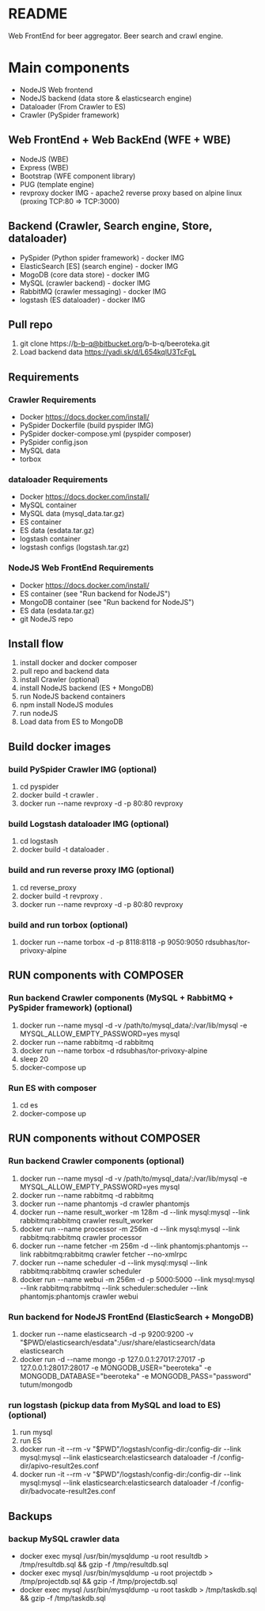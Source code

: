 # README
Web FrontEnd for beer aggregator.
Beer search and crawl engine.

# Main components
- NodeJS Web frontend
- NodeJS backend (data store & elasticsearch engine)
- Dataloader (From Crawler to ES)
- Crawler (PySpider framework)

## Web FrontEnd + Web BackEnd (WFE + WBE) 
- NodeJS (WBE)
- Express (WBE)
- Bootstrap (WFE component library)
- PUG (template engine)
- revproxy docker IMG - apache2 reverse proxy based on alpine linux (proxing TCP:80 => TCP:3000)

## Backend (Crawler, Search engine, Store, dataloader)
- PySpider (Python spider framework) - docker IMG
- ElasticSearch [ES] (search engine) - docker IMG
- MogoDB (core data store) - docker IMG
- MySQL (crawler backend) - docker IMG
- RabbitMQ (crawler messaging) - docker IMG
- logstash (ES dataloader) - docker IMG

## Pull repo
1. git clone https://b-b-q@bitbucket.org/b-b-q/beeroteka.git
2. Load backend data https://yadi.sk/d/L654kqlU3TcFgL 

## Requirements
### Crawler Requirements
 - Docker https://docs.docker.com/install/
 - PySpider Dockerfile (build pyspider IMG)
 - PySpider docker-compose.yml (pyspider composer)
 - PySpider config.json
 - MySQL data 
 - torbox
 
### dataloader Requirements
 - Docker https://docs.docker.com/install/
 - MySQL container
 - MySQL data (mysql_data.tar.gz)
 - ES container
 - ES data (esdata.tar.gz)
 - logstash container 
 - logstash configs (logstash.tar.gz)
 
### NodeJS Web FrontEnd Requirements
- Docker https://docs.docker.com/install/
- ES container (see "Run backend for NodeJS")
- MongoDB container (see "Run backend for NodeJS")
- ES data (esdata.tar.gz)
- git NodeJS repo
 
## Install flow
1. install docker and docker composer
2. pull repo and backend data
3. install Crawler (optional)
4. install NodeJS backend (ES + MongoDB)
5. run NodeJS backend containers
6. npm install NodeJS modules
7. run nodeJS 
8. Load data from ES to MongoDB 

## Build docker images
### build PySpider Crawler IMG (optional)
1. cd pyspider
2. docker build -t crawler .
3. docker run --name revproxy -d -p 80:80 revproxy

### build Logstash dataloader IMG (optional)
1. cd logstash
2. docker build -t dataloader .

### build and run reverse proxy IMG (optional)
1. cd reverse_proxy
2. docker build -t revproxy .
3. docker run --name revproxy -d -p 80:80 revproxy

### build and run torbox (optional)
1. docker run --name torbox  -d -p 8118:8118 -p 9050:9050 rdsubhas/tor-privoxy-alpine

## RUN components with COMPOSER
### Run backend Crawler components (MySQL + RabbitMQ + PySpider framework) (optional)
1. docker run --name mysql -d -v /path/to/mysql_data/:/var/lib/mysql -e MYSQL_ALLOW_EMPTY_PASSWORD=yes mysql
2. docker run --name rabbitmq -d rabbitmq
3. docker run --name torbox  -d rdsubhas/tor-privoxy-alpine
4. sleep 20
5. docker-compose up
### Run ES with composer
1. cd es
2. docker-compose up

## RUN components without COMPOSER
### Run backend Crawler components (optional)
1. docker run --name mysql -d -v /path/to/mysql_data/:/var/lib/mysql -e MYSQL_ALLOW_EMPTY_PASSWORD=yes mysql
2. docker run --name rabbitmq -d rabbitmq
3. docker run --name phantomjs -d crawler phantomjs
4. docker run --name result_worker -m 128m -d --link mysql:mysql --link rabbitmq:rabbitmq crawler result_worker
5. docker run --name processor -m 256m -d --link mysql:mysql --link rabbitmq:rabbitmq crawler processor
6. docker run --name fetcher -m 256m -d --link phantomjs:phantomjs --link rabbitmq:rabbitmq crawler fetcher --no-xmlrpc
7. docker run --name scheduler -d --link mysql:mysql --link rabbitmq:rabbitmq crawler scheduler
8. docker run --name webui -m 256m -d -p 5000:5000 --link mysql:mysql --link rabbitmq:rabbitmq --link scheduler:scheduler --link phantomjs:phantomjs crawler webui

### Run backend for NodeJS FrontEnd (ElasticSearch + MongoDB)
1. docker run --name elasticsearch -d -p 9200:9200 -v "$PWD/elasticsearch/esdata":/usr/share/elasticsearch/data elasticsearch
2. docker run -d --name mongo -p 127.0.0.1:27017:27017 -p 127.0.0.1:28017:28017 -e MONGODB_USER="beeroteka" -e MONGODB_DATABASE="beeroteka" -e MONGODB_PASS="password" tutum/mongodb

### run logstash (pickup data from MySQL and load to ES) (optional)
1. run mysql
2. run ES
3. docker run -it --rm -v "$PWD"/logstash/config-dir:/config-dir --link mysql:mysql --link elasticsearch:elasticsearch dataloader -f /config-dir/apivo-result2es.conf
4. docker run -it --rm -v "$PWD"/logstash/config-dir:/config-dir --link mysql:mysql --link elasticsearch:elasticsearch dataloader -f /config-dir/badvocate-result2es.conf

## Backups
### backup MySQL crawler data
- docker exec mysql /usr/bin/mysqldump -u root resultdb > /tmp/resultdb.sql && gzip -f /tmp/resultdb.sql
- docker exec mysql /usr/bin/mysqldump -u root projectdb > /tmp/projectdb.sql && gzip -f /tmp/projectdb.sql
- docker exec mysql /usr/bin/mysqldump -u root taskdb > /tmp/taskdb.sql && gzip -f /tmp/taskdb.sql